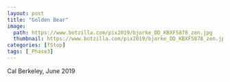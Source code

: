 ```yaml
---
layout: post
title: "Golden Bear"
image:
  path: https://www.botzilla.com/pix2019/bjorke_DD_KBXF5878_zen.jpg
  thumbnail: https://www.botzilla.com/pix2019/bjorke_DD_KBXF5878_zen.jpg
categories: [fStop]
tags: [_Phase3]
---
```


Cal Berkeley, June 2019

